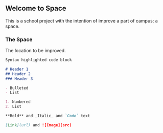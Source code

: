 ## Welcome to Space

This is a school project with the intention of improve a part of campus; a space.

### The Space

The location to be improved.

```markdown
Syntax highlighted code block

# Header 1
## Header 2
### Header 3

- Bulleted
- List

1. Numbered
2. List

**Bold** and _Italic_ and `Code` text

[Link](url) and ![Image](src)
```
